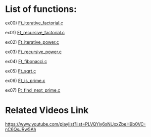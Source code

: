 # List of functions:

ex00) [Ft_iterative_factorial.c](./ex00/ft_iterative_factorial.c)

ex01) [Ft_recursive_factorial.c](./ex01/ft_recursive_factorial.c)

ex02) [Ft_iterative_power.c](./ex02/ft_iterative_power.c)

ex03) [Ft_recursive_power.c](./ex03/ft_recursive_power.c)

ex04) [Ft_fibonacci.c](./ex04/ft_fibonacci.c)

ex05) [Ft_sqrt.c](./ex05/ft_sqrt.c)

ex06) [Ft_is_prime.c](./ex06/ft_is_prime.c)

ex07) [Ft_find_next_prime.c](./ex07/ft_find_next_prime.c)

# Related Videos Link

https://www.youtube.com/playlist?list=PLVQYiy6xNUxxZbeH9b0VC-nC6QsJRw5Ah
